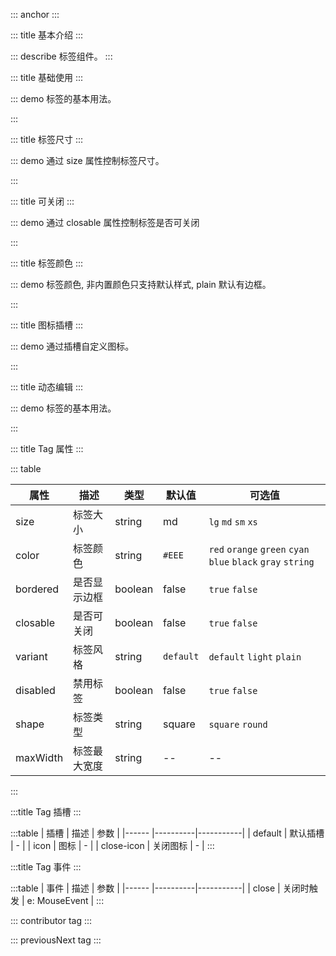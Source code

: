 ::: anchor
:::

::: title 基本介绍
:::

::: describe 标签组件。
:::

::: title 基础使用
:::

::: demo 标签的基本用法。

<template>
<lay-space size="md">
  <lay-tag>标签</lay-tag>
  <lay-tag bordered color="#FFF">标签</lay-tag>
  <lay-tag closable>标签</lay-tag>
  <lay-tag closable disabled>标签</lay-tag>
  <lay-tag closable max-width="120px" title="超过设置长度省略文本">超过设置长度省略文本</lay-tag>
</lay-space>
</template>

<script>
</script>

:::

::: title 标签尺寸
:::

::: demo 通过 size 属性控制标签尺寸。

<template>
<lay-space direction="vertical" size="md">
<lay-space size="md">
  lg: 
  <lay-tag size="lg">tag lg</lay-tag>
  <lay-tag size="lg"><template #icon><lay-icon type="layui-icon-addition" /></template>tag lg</lay-tag>
  <lay-tag size="lg" closable>
    <template #icon><lay-icon type="layui-icon-addition" /></template>
    tag lg
  </lay-tag>
</lay-space>
<lay-space size="md">
  md: 
  <lay-tag size="md">tag md</lay-tag>
  <lay-tag size="md"><template #icon><lay-icon type="layui-icon-addition" /></template>tag md</lay-tag>
  <lay-tag size="md" closable>
    <template #icon><lay-icon type="layui-icon-addition" /></template>
    tag md
  </lay-tag>
</lay-space>
<lay-space size="md">
  sm: 
  <lay-tag size="sm">tag sm</lay-tag>
  <lay-tag size="sm"><template #icon><lay-icon type="layui-icon-addition" /></template>tag sm</lay-tag>
  <lay-tag size="sm" closable>
    <template #icon><lay-icon type="layui-icon-addition" /></template>
    tag sm
  </lay-tag>
</lay-space>
<lay-space size="md">
  xs: 
  <lay-tag size="xs">tag xs</lay-tag>
  <lay-tag size="xs"><template #icon><lay-icon type="layui-icon-addition" /></template>tag xs</lay-tag>
  <lay-tag size="xs" closable>
    <template #icon><lay-icon type="layui-icon-addition" /></template>
    tag xs
  </lay-tag>
</lay-space>
</lay-space>
</template>

<script>
</script>
<style>
.tag-demo {
  width: 500px;
  display: flex;
  margin-bottom: 15px;
}
.tag-demo .layui-tag{
  margin-right: 15px;
}
</style>

:::

::: title 可关闭
:::

::: demo 通过 closable 属性控制标签是否可关闭

<template>
<lay-space size="md">
  <lay-tag closable>Tag</lay-tag>
  <lay-tag closable>
    <template #icon><lay-icon type="layui-icon-addition" /></template>
    Tag 2
  </lay-tag>
  <lay-tag closable>
    <template #icon><lay-icon type="layui-icon-addition" /></template>
    自定义关闭图标
    <template #close-icon><lay-icon type="layui-icon-close-fill" /></template>
  </lay-tag>
</lay-space>
</template>

<script>
</script>
<style>
.tag-demo {
  width: 500px;
  display: flex;
  margin-bottom: 15px;
}
.tag-demo .layui-tag{
  margin-right: 15px;
}
</style>

:::

::: title 标签颜色
:::

::: demo 标签颜色, 非内置颜色只支持默认样式, plain 默认有边框。

<template>
<lay-space direction="vertical" size="md">
  default:
  <lay-space size="md">
    <lay-tag v-for="color in TAG_COLORS" :color="color">标签</lay-tag>
  </lay-space>
  <lay-space size="md">
    <lay-tag v-for="color in TAG_COLORS" :color="color" bordered closable>标签</lay-tag>
  </lay-space>
  light:
  <lay-space size="md">
    <lay-tag v-for="color in TAG_COLORS" :color="color" variant="light">标签</lay-tag>
  </lay-space>
  <lay-space size="md">
    <lay-tag v-for="color in TAG_COLORS" :color="color" variant="light" bordered closable>标签</lay-tag>
  </lay-space>
  plain:
  <lay-space size="md">
    <lay-tag v-for="color in TAG_COLORS" :color="color" variant="plain">标签</lay-tag>
  </lay-space>
  <lay-space size="md">
    <lay-tag v-for="color in TAG_COLORS" :color="color" variant="plain" bordered closable>标签</lay-tag>
  </lay-space>
  custom:
  <lay-space size="md">
    <lay-tag v-for="color in COLORS" :color="color" variant="plain">标签</lay-tag>
  </lay-space>
  <lay-space size="md">
    <lay-tag v-for="color in COLORS" :color="color" variant="plain" bordered closable>标签</lay-tag>
  </lay-space>
</lay-space>
</template>

<script>
import { ref } from 'vue'

export default {
  setup() {

  const TAG_COLORS = [
  "red",
  "orange",
  "green",
  "cyan",
  "blue",
  "black",
  "gray",
];

const COLORS = [
  "#EEE",
  "#67C23A",
  "#0fc6c2",
  "#165dff"
];

    return {
      TAG_COLORS,
      COLORS
    }
  }
}
</script>
<style>
.tag-demo {
  width: 500px;
  display: flex;
  margin-bottom: 15px;
}
.tag-demo .layui-tag{
  margin-right: 15px;
}
.tag-demo-variant{
  margin-bottom: 10px;
}
</style>

:::

::: title 图标插槽
:::

::: demo 通过插槽自定义图标。

<template>
<lay-space size="md">
  <lay-tag bordered size="lg" color="#FFF">
    <template #icon>
      <lay-icon type="layui-icon-vercode" />
    </template>
    tag
  </lay-tag>
  <lay-tag bordered size="lg" color="#FFF">
    <template #icon>
      <lay-icon type="layui-icon-login-qq" />
    </template>
    tag
  </lay-tag>
  <lay-tag bordered size="lg" color="#FFF">
    <template #icon>
      <lay-icon type="layui-icon-star-fill" />
    </template>
    tag
  </lay-tag>
</lay-space>
</template>

<script>
</script>
<style>
.tag-demo {
  width: 500px;
  display: flex;
  margin-bottom: 15px;
}
.tag-demo .layui-tag{
  margin-right: 15px;
}
</style>

:::

::: title 动态编辑
:::

::: demo 标签的基本用法。

<template>
  {{ tagData }}
  <br><br>
  <template v-for="(tag, index) of tagData" :key="`tag-${index}`">
  <lay-tag 
    closable
    @close="handleClose(index)"
    color="#EEE"
    style="margin-right: 5px;"
    >
    {{tag}}
  </lay-tag>
  </template>
  <span id="tagDemo" @click="handlerFocus">
    <lay-input 
    v-if="showInput"   
    ref="inputRef"      
    v-model.trim="inputVal"
    autofocus
    style="width:60px; height:24px"
    @keyup.enter="handleAdd"
    @blur="handleAdd" />
  <lay-tag 
    v-else 
    color="#EEE" 
    >
    <template #icon>
      <lay-icon type="layui-icon-addition"/>
    </template>
    添加
  </lay-tag>
  </span>
</template>

<script>
import { ref, nextTick } from 'vue';

export default {
  setup() {
    const tagData = ref(['Tag']);
    const inputRef = ref(null);
    const showInput = ref(false);
    const inputVal = ref('');

    const handleAdd = () => {
      if (inputVal.value) {
        tagData.value.push(inputVal.value);
        inputVal.value = '';
      }
      showInput.value = false;
    };

    const handleClose = (index) => {
      tagData.value.splice(index, 1);
    };

    const handlerFocus = (e) => {
      showInput.value = true;
      console.log("FIXME 临时")
      setTimeout(() => {
        document.querySelector('#tagDemo input').focus()
      },200)
 
    }

    return {
      tagData,
      inputRef,
      showInput,
      inputVal,
      handleAdd,
      handleClose,
      handlerFocus,
    };
  },
};
</script>
:::


::: title Tag 属性
:::

::: table

| 属性        | 描述     | 类型    | 默认值    | 可选值                             |
| ----------- | -------- | ------ | ------ | ------ |
| size | 标签大小 | string | md | `lg` `md` `sm` `xs`|
| color | 标签颜色 | string | `#EEE`| `red` `orange` `green` `cyan` `blue` `black` `gray` `string` | 
| bordered | 是否显示边框 | boolean | false | `true` `false`|
| closable | 是否可关闭 | boolean | false | `true` `false`|
| variant  | 标签风格  | string | `default` | `default` `light` `plain`|
| disabled | 禁用标签  | boolean | false | `true` `false`|
| shape    | 标签类型  | string | square | `square` `round`|
| maxWidth | 标签最大宽度 | string| -- | --|

:::

:::title Tag 插槽
:::

:::table
| 插槽 | 描述 | 参数 |
|------ |----------|-----------|
| default | 默认插槽 | - |
| icon | 图标 | - |
| close-icon | 关闭图标 | - |
:::

:::title Tag 事件
:::

:::table
| 事件 | 描述 | 参数 |
|------ |----------|-----------|
| close | 关闭时触发 | e: MouseEvent |
:::

::: contributor tag
:::  

::: previousNext tag
:::